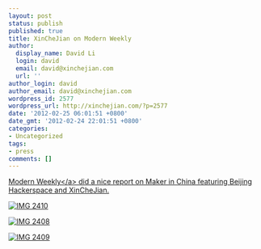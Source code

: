 ```yaml
---
layout: post
status: publish
published: true
title: XinCheJian on Modern Weekly
author:
  display_name: David Li
  login: david
  email: david@xinchejian.com
  url: ''
author_login: david
author_email: david@xinchejian.com
wordpress_id: 2577
wordpress_url: http://xinchejian.com/?p=2577
date: '2012-02-25 06:01:51 +0800'
date_gmt: '2012-02-24 22:01:51 +0800'
categories:
- Uncategorized
tags:
- press
comments: []
---
```

<p><a href="http:&#47;&#47;www.modernweekly.com&#47;" target="_blank">Modern Weekly<&#47;a> did a nice report on Maker in China featuring Beijing Hackerspace and XinCheJian. </p>
<p><img style="display:block; margin-left:auto; margin-right:auto;" src="http:&#47;&#47;xinchejian.com&#47;wp-content&#47;uploads&#47;2012&#47;02&#47;IMG_2410.jpg" alt="IMG 2410" title="IMG_2410.jpg" border="0"&#47;></p>
<p><img style="display:block; margin-left:auto; margin-right:auto;" src="http:&#47;&#47;xinchejian.com&#47;wp-content&#47;uploads&#47;2012&#47;02&#47;IMG_2408.jpg" alt="IMG 2408" title="IMG_2408.jpg" border="0"&#47;></p>
<p><img style="display:block; margin-left:auto; margin-right:auto;" src="http:&#47;&#47;xinchejian.com&#47;wp-content&#47;uploads&#47;2012&#47;02&#47;IMG_2409.jpg" alt="IMG 2409" title="IMG_2409.jpg" border="0"&#47;></p>
